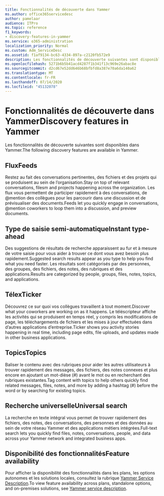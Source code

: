 ```yaml
---
title: Fonctionnalités de découverte dans Yammer
ms.author: office365servicedesc
author: pamelaar
audience: ITPro
ms.topic: reference
f1_keywords:
- discovery-features-in-yammer
ms.service: o365-administration
localization_priority: Normal
ms.custom: Adm_ServiceDesc
ms.assetid: f1af9134-bc63-4334-897a-c2120fb572e9
description: Les fonctionnalités de découverte suivantes sont disponibles dans Yammer.
ms.openlocfilehash: 5271b6b5b41acd4287f1b341f13c969e26abac8e
ms.sourcegitcommit: d2cd67e52dd646b68bfbfd8a387e70a6da140a62
ms.translationtype: MT
ms.contentlocale: fr-FR
ms.lasthandoff: 07/14/2020
ms.locfileid: "45132078"
---
```

# <a name="discovery-features-in-yammer"></a><span data-ttu-id="164a8-103">Fonctionnalités de découverte dans Yammer</span><span class="sxs-lookup"><span data-stu-id="164a8-103">Discovery features in Yammer</span></span>

<span data-ttu-id="164a8-104">Les fonctionnalités de découverte suivantes sont disponibles dans Yammer.</span><span class="sxs-lookup"><span data-stu-id="164a8-104">The following discovery features are available in Yammer.</span></span>
  
## <a name="feeds"></a><span data-ttu-id="164a8-105">Flux</span><span class="sxs-lookup"><span data-stu-id="164a8-105">Feeds</span></span>

<span data-ttu-id="164a8-106">Restez au fait des conversations pertinentes, des fichiers et des projets qui se produisent au sein de l’organisation.</span><span class="sxs-lookup"><span data-stu-id="164a8-106">Stay on top of relevant conversations, filesm and projects happening across the organization.</span></span> <span data-ttu-id="164a8-107">Les flux vous permettent de participer rapidement à des conversations, de @mention des collègues pour les parcourir dans une discussion et de prévisualiser des documents.</span><span class="sxs-lookup"><span data-stu-id="164a8-107">Feeds let you quickly engage in conversations, @mention coworkers to loop them into a discussion, and preview documents.</span></span>

## <a name="instant-type-ahead"></a><span data-ttu-id="164a8-108">Type de saisie semi-automatique</span><span class="sxs-lookup"><span data-stu-id="164a8-108">Instant type-ahead</span></span>

<span data-ttu-id="164a8-109">Des suggestions de résultats de recherche apparaissent au fur et à mesure de votre saisie pour vous aider à trouver ce dont vous avez besoin plus rapidement.</span><span class="sxs-lookup"><span data-stu-id="164a8-109">Suggested search results appear as you type to help you find what you need faster.</span></span> <span data-ttu-id="164a8-110">Les résultats sont catégorisés par des personnes, des groupes, des fichiers, des notes, des rubriques et des applications.</span><span class="sxs-lookup"><span data-stu-id="164a8-110">Results are categorized by people, groups, files, notes, topics, and applications.</span></span>
    
## <a name="ticker"></a><span data-ttu-id="164a8-111">Télex</span><span class="sxs-lookup"><span data-stu-id="164a8-111">Ticker</span></span>

<span data-ttu-id="164a8-112">Découvrez ce sur quoi vos collègues travaillent à tout moment.</span><span class="sxs-lookup"><span data-stu-id="164a8-112">Discover what your coworkers are working on as it happens.</span></span> <span data-ttu-id="164a8-113">Le téléscripteur affiche les activités qui se produisent en temps réel, y compris les modifications de page, les téléchargements de fichiers et les mises à jour effectuées dans d’autres applications d’entreprise.</span><span class="sxs-lookup"><span data-stu-id="164a8-113">Ticker shows you activity stories happening in real time, including page edits, file uploads, and updates made in other business applications.</span></span>
  
## <a name="topics"></a><span data-ttu-id="164a8-114">Topics</span><span class="sxs-lookup"><span data-stu-id="164a8-114">Topics</span></span>

<span data-ttu-id="164a8-115">Baliser le contenu avec des rubriques pour aider les autres utilisateurs à trouver rapidement des messages, des fichiers, des notes connexes et plus encore en ajoutant un mot-dièse (#) avant le mot ou en recherchant des rubriques existantes.</span><span class="sxs-lookup"><span data-stu-id="164a8-115">Tag content with topics to help others quickly find related messages, files, notes, and more by adding a hashtag (#) before the word or by searching for existing topics.</span></span>
  
## <a name="universal-search"></a><span data-ttu-id="164a8-116">Recherche universelle</span><span class="sxs-lookup"><span data-stu-id="164a8-116">Universal search</span></span>

<span data-ttu-id="164a8-117">La recherche en texte intégral vous permet de trouver rapidement des fichiers, des notes, des conversations, des personnes et des données au sein de votre réseau Yammer et des applications métiers intégrées.</span><span class="sxs-lookup"><span data-stu-id="164a8-117">Full-text search lets you quickly find files, notes, conversations, people, and data across your Yammer network and integrated business apps.</span></span>
  
## <a name="feature-availability"></a><span data-ttu-id="164a8-118">Disponibilité des fonctionnalités</span><span class="sxs-lookup"><span data-stu-id="164a8-118">Feature availability</span></span>

<span data-ttu-id="164a8-119">Pour afficher la disponibilité des fonctionnalités dans les plans, les options autonomes et les solutions locales, consultez la rubrique [Yammer Service Description](yammer-service-description.md).</span><span class="sxs-lookup"><span data-stu-id="164a8-119">To view feature availability across plans, standalone options, and on-premises solutions, see [Yammer service description](yammer-service-description.md).</span></span>
  
  
